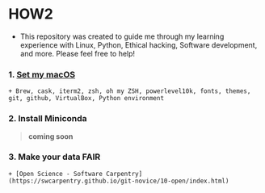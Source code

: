 # HOW2

* This repository was created to guide me through my learning experience with Linux, Python, Ethical hacking, Software development, and more. Please feel free to help!


### 1. [Set my macOS](https://github.com/fcarvalhopacheco/HOW2/blob/master/1.macos_catalina_setup/myOSsetup.md)

    + Brew, cask, iterm2, zsh, oh my ZSH, powerlevel10k, fonts, themes, git, github, VirtualBox, Python environment

### 2. Install Miniconda

> **coming soon**


### 3. Make your data FAIR

    + [Open Science - Software Carpentry](https://swcarpentry.github.io/git-novice/10-open/index.html)
